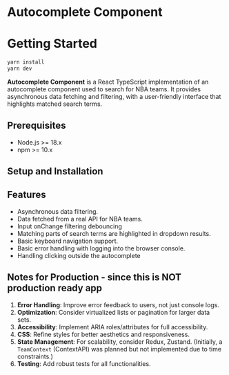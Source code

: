 # Autocomplete Component

# Getting Started
```bash
yarn install
yarn dev
```

**Autocomplete Component** is a React TypeScript implementation of an autocomplete component used to search for NBA teams.
It provides asynchronous data fetching and filtering, with a user-friendly interface that highlights matched search terms.

## Prerequisites

- Node.js >= 18.x
- npm >= 10.x

## Setup and Installation

## Features

- Asynchronous data filtering.
- Data fetched from a real API for NBA teams.
- Input onChange filtering debouncing
- Matching parts of search terms are highlighted in dropdown results.
- Basic keyboard navigation support.
- Basic error handling with logging into the browser console.
- Handling clicking outside the autocomplete

## Notes for Production - since this is NOT production ready app

1. **Error Handling**: Improve error feedback to users, not just console logs.
2. **Optimization**: Consider virtualized lists or pagination for larger data sets.
3. **Accessibility**: Implement ARIA roles/attributes for full accessibility.
4. **CSS**: Refine styles for better aesthetics and responsiveness.
5. **State Management**: For scalability, consider Redux, Zustand. (Initially, a `TeamContext` (ContextAPI) was planned but not implemented due to time constraints.)
6. **Testing**: Add robust tests for all functionalities.